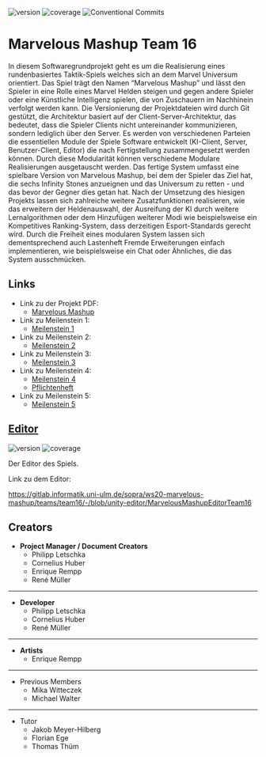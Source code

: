![version](https://img.shields.io/badge/version-1.5.1-blue)
![coverage](https://img.shields.io/badge/coverage-40%25-orange)
![Conventional Commits](https://img.shields.io/badge/Conventional%20Commits-1.0.0-yellow.svg)

# Marvelous Mashup Team 16

In diesem Softwaregrundprojekt geht es um die Realisierung eines rundenbasiertes Taktik-Spiels welches sich an dem Marvel Universum orientiert.  Das Spiel trägt den Namen “Marvelous Mashup” und lässt den Spieler in eine Rolle eines Marvel Helden steigen und gegen andere Spieler oder eine Künstliche Intelligenz spielen, die von Zuschauern im Nachhinein verfolgt werden kann.
Die Versionierung der Projektdateien wird durch Git gestützt, die Architektur basiert auf der Client-Server-Architektur, das bedeutet, dass die Spieler Clients nicht untereinander kommunizieren, sondern lediglich über den Server.
Es werden von verschiedenen Parteien die essentiellen Module der Spiele Software entwickelt (KI-Client, Server, Benutzer-Client, Editor) die nach Fertigstellung zusammengesetzt werden können. Durch diese Modularität können verschiedene Modulare Realisierungen ausgetauscht werden. 
Das fertige System umfasst eine spielbare Version von Marvelous Mashup, bei dem der Spieler das Ziel hat, die sechs Infinity Stones anzueignen und das Universum zu retten - und das bevor der Gegner dies getan hat.
Nach der Umsetzung des hiesigen Projekts lassen sich zahlreiche weitere Zusatzfunktionen realisieren, wie das erweitern der Heldenauswahl, der Ausreifung der KI durch weitere Lernalgorithmen oder dem Hinzufügen weiterer Modi wie beispielsweise ein Kompetitives Ranking-System, dass derzeitigen Esport-Standards gerecht wird.
Durch die Freiheit eines modularen System lassen sich dementsprechend auch Lastenheft Fremde Erweiterungen einfach implementieren, wie beispielsweise ein Chat oder Ähnliches, die das System ausschmücken.


## Links
* Link zu der Projekt PDF: 
  * [Marvelous Mashup](https://gitlab.informatik.uni-ulm.de/sopra/ws20-marvelous-mashup/teams/team16/-/blob/master/Marvelous%20Mashup.pdf)
* Link zu Meilenstein 1:
  * [Meilenstein 1](https://gitlab.informatik.uni-ulm.de/sopra/ws20-marvelous-mashup/teams/team16/-/tree/master/meilenstein1)
* Link zu Meilenstein 2:
  * [Meilenstein 2](https://gitlab.informatik.uni-ulm.de/sopra/ws20-marvelous-mashup/teams/team16/-/tree/master/meilenstein2)
* Link zu Meilenstein 3:
  * [Meilenstein 3](https://gitlab.informatik.uni-ulm.de/sopra/ws20-marvelous-mashup/teams/team16/-/tree/master/meilenstein3)
* Link zu Meilenstein 4:
  * [Meilenstein 4](https://gitlab.informatik.uni-ulm.de/sopra/ws20-marvelous-mashup/teams/team16/-/tree/master/meilenstein4)
  * [Pflichtenheft](https://gitlab.informatik.uni-ulm.de/sopra/ws20-marvelous-mashup/teams/team16/-/tree/master/meilenstein4/Pflichtenheft.pdf)
* Link zu Meilenstein 5:
  * [Meilenstein 5](https://gitlab.informatik.uni-ulm.de/sopra/ws20-marvelous-mashup/teams/team16/-/tree/master/meilenstein5)


## [Editor](https://gitlab.informatik.uni-ulm.de/sopra/ws20-marvelous-mashup/teams/team16/-/blob/unity-editor/MarvelousMashupEditorTeam16)
![version](https://img.shields.io/badge/version-alpha.0.1-blue)
![coverage](https://img.shields.io/badge/coverage-80%25-yellowgreen)

Der Editor des Spiels.

Link zu dem Editor:

https://gitlab.informatik.uni-ulm.de/sopra/ws20-marvelous-mashup/teams/team16/-/blob/unity-editor/MarvelousMashupEditorTeam16


## Creators

* **Project Manager / Document Creators**
  * Philipp Letschka
  * Cornelius Huber
  * Enrique Rempp
  * René Müller
---

* **Developer**
  * Philipp Letschka
  * Cornelius Huber
  * René Müller
---

* **Artists**
  * Enrique Rempp
---

* Previous Members
  * Mika Witteczek
  * Michael Walter
---

* Tutor
  * Jakob Meyer-Hilberg
  * Florian Ege
  * Thomas Thüm


